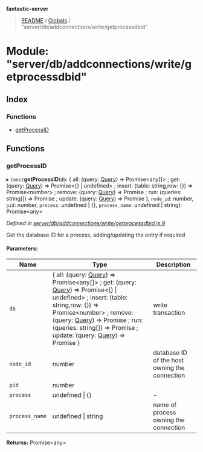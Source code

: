**fantastic-server**

> [README](../README.md) / [Globals](../globals.md) / "server/db/addconnections/write/getprocessdbid"

# Module: "server/db/addconnections/write/getprocessdbid"

## Index

### Functions

* [getProcessID](_server_db_addconnections_write_getprocessdbid_.md#getprocessid)

## Functions

### getProcessID

▸ `Const`**getProcessID**(`db`: { all: (query: [Query](_packages_fantastic_utils_db_types_d_.md#query)) => Promise\<any[]> ; get: (query: [Query](_packages_fantastic_utils_db_types_d_.md#query)) => Promise\<{} \| undefined> ; insert: (table: string,row: {}) => Promise\<number> ; remove: (query: [Query](_packages_fantastic_utils_db_types_d_.md#query)) => Promise ; run: (queries: string[]) => Promise ; update: (query: [Query](_packages_fantastic_utils_db_types_d_.md#query)) => Promise  }, `node_id`: number, `pid`: number, `process`: undefined \| {}, `process_name`: undefined \| string): Promise\<any>

*Defined in [server/db/addconnections/write/getprocessdbid.js:9](https://github.com/besimorhino/project-fantastic/blob/a9b4b41/server/db/addconnections/write/getprocessdbid.js#L9)*

Get the database ID for a process, adding/updating the entry if required

#### Parameters:

Name | Type | Description |
------ | ------ | ------ |
`db` | { all: (query: [Query](_packages_fantastic_utils_db_types_d_.md#query)) => Promise\<any[]> ; get: (query: [Query](_packages_fantastic_utils_db_types_d_.md#query)) => Promise\<{} \| undefined> ; insert: (table: string,row: {}) => Promise\<number> ; remove: (query: [Query](_packages_fantastic_utils_db_types_d_.md#query)) => Promise ; run: (queries: string[]) => Promise ; update: (query: [Query](_packages_fantastic_utils_db_types_d_.md#query)) => Promise  } | write transaction |
`node_id` | number | database ID of the host owning the connection |
`pid` | number |  |
`process` | undefined \| {} | - |
`process_name` | undefined \| string | name of process owning the connection  |

**Returns:** Promise\<any>
